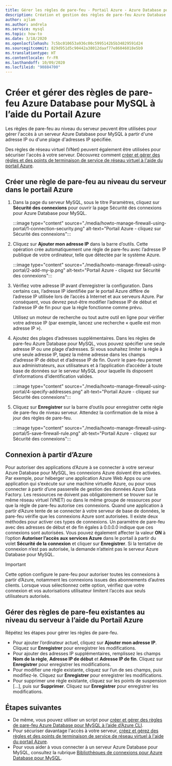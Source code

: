 ```yaml
---
title: Gérer les règles de pare-feu - Portail Azure - Azure Database pour MySQL
description: Création et gestion des règles de pare-feu Azure Database pour MySQL à l’aide du portail Azure
author: ajlam
ms.author: andrela
ms.service: mysql
ms.topic: how-to
ms.date: 3/18/2020
ms.openlocfilehash: 7c5bc010653a936c00c5995142b5b34829591d24
ms.sourcegitcommit: 829d951d5c90442a38012daaf77e86046018e5b9
ms.translationtype: HT
ms.contentlocale: fr-FR
ms.lasthandoff: 10/09/2020
ms.locfileid: "90884700"
---
```

# <a name="create-and-manage-azure-database-for-mysql-firewall-rules-by-using-the-azure-portal"></a>Créer et gérer des règles de pare-feu Azure Database pour MySQL à l’aide du Portail Azure
Les règles de pare-feu au niveau du serveur peuvent être utilisées pour gérer l'accès à un serveur Azure Database pour MySQL à partir d'une adresse IP ou d'une plage d'adresses IP spécifiée. 

Des règles de réseau virtuel (VNet) peuvent également être utilisées pour sécuriser l'accès à votre serveur. Découvrez comment [créer et gérer des règles et des points de terminaison de service de réseau virtuel à l'aide du portail Azure](howto-manage-vnet-using-portal.md).

## <a name="create-a-server-level-firewall-rule-in-the-azure-portal"></a>Créer une règle de pare-feu au niveau du serveur dans le portail Azure

1. Dans la page du serveur MySQL, sous le titre Paramètres, cliquez sur **Sécurité des connexions** pour ouvrir la page Sécurité des connexions pour Azure Database pour MySQL.

   :::image type="content" source="./media/howto-manage-firewall-using-portal/1-connection-security.png" alt-text="Portail Azure - cliquez sur Sécurité des connexions":::

2. Cliquez sur **Ajouter mon adresse IP** dans la barre d’outils. Cette opération crée automatiquement une règle de pare-feu avec l’adresse IP publique de votre ordinateur, telle que détectée par le système Azure.

   :::image type="content" source="./media/howto-manage-firewall-using-portal/2-add-my-ip.png" alt-text="Portail Azure - cliquez sur Sécurité des connexions":::

3. Vérifiez votre adresse IP avant d’enregistrer la configuration. Dans certains cas, l’adresse IP identifiée par le portail Azure diffère de l’adresse IP utilisée lors de l’accès à Internet et aux serveurs Azure. Par conséquent, vous devrez peut-être modifier l’adresse IP de début et l’adresse IP de fin pour que la règle fonctionne comme prévu.

   Utilisez un moteur de recherche ou tout autre outil en ligne pour vérifier votre adresse IP (par exemple, lancez une recherche « quelle est mon adresse IP »).

4. Ajoutez des plages d’adresses supplémentaires. Dans les règles de pare-feu Azure Database pour MySQL, vous pouvez spécifier une seule adresse IP ou une plage d’adresses. Si vous souhaitez limiter la règle à une seule adresse IP, tapez la même adresse dans les champs d’adresse IP de début et d’adresse IP de fin. Ouvrir le pare-feu permet aux administrateurs, aux utilisateurs et à l’application d’accéder à toute base de données sur le serveur MySQL pour laquelle ils disposent d’informations d’identification valides.

   :::image type="content" source="./media/howto-manage-firewall-using-portal/4-specify-addresses.png" alt-text="Portail Azure - cliquez sur Sécurité des connexions":::

5. Cliquez sur **Enregistrer** sur la barre d’outils pour enregistrer cette règle de pare-feu de niveau serveur. Attendez la confirmation de la mise à jour des règles de pare-feu.

   :::image type="content" source="./media/howto-manage-firewall-using-portal/5-save-firewall-rule.png" alt-text="Portail Azure - cliquez sur Sécurité des connexions":::

## <a name="connecting-from-azure"></a>Connexion à partir d’Azure
Pour autoriser des applications d’Azure à se connecter à votre serveur Azure Database pour MySQL, les connexions Azure doivent être activées. Par exemple, pour héberger une application Azure Web Apps ou une application qui s’exécute sur une machine virtuelle Azure, ou pour vous connecter à partir d’une passerelle de gestion des données Azure Data Factory. Les ressources ne doivent pas obligatoirement se trouver sur le même réseau virtuel (VNET) ou dans le même groupe de ressources pour que la règle de pare-feu autorise ces connexions. Quand une application à partir d’Azure tente de se connecter à votre serveur de base de données, le pare-feu vérifie que les connexions Azure sont autorisées. Il existe deux méthodes pour activer ces types de connexions. Un paramètre de pare-feu avec des adresses de début et de fin égales à 0.0.0.0 indique que ces connexions sont autorisées. Vous pouvez également affecter la valeur **ON** à l’option **Autoriser l’accès aux services Azure** dans le portail à partir du volet **Sécurité de la connexion** et cliquer sur **Enregistrer**. Si la tentative de connexion n’est pas autorisée, la demande n’atteint pas le serveur Azure Database pour MySQL.

> [!IMPORTANT]
> Cette option configure le pare-feu pour autoriser toutes les connexions à partir d’Azure, notamment les connexions issues des abonnements d’autres clients. Lorsque vous sélectionnez cette option, vérifiez que votre connexion et vos autorisations utilisateur limitent l’accès aux seuls utilisateurs autorisés.
> 

## <a name="manage-existing-server-level-firewall-rules-by-using-the-azure-portal"></a>Gérer des règles de pare-feu existantes au niveau du serveur à l’aide du Portail Azure
Répétez les étapes pour gérer les règles de pare-feu.
* Pour ajouter l’ordinateur actuel, cliquez sur **Ajouter mon adresse IP**. Cliquez sur **Enregistrer** pour enregistrer les modifications.
* Pour ajouter des adresses IP supplémentaires, remplissez les champs **Nom de la règle**, **Adresse IP de début** et **Adresse IP de fin**. Cliquez sur **Enregistrer** pour enregistrer les modifications.
* Pour modifier une règle existante, cliquez sur l’un de ses champs, puis modifiez-le. Cliquez sur **Enregistrer** pour enregistrer les modifications.
* Pour supprimer une règle existante, cliquez sur les points de suspension [...], puis sur **Supprimer**. Cliquez sur **Enregistrer** pour enregistrer les modifications.


## <a name="next-steps"></a>Étapes suivantes
- De même, vous pouvez utiliser un script pour [créer et gérer des règles de pare-feu Azure Database pour MySQL à l’aide d’Azure CLI](howto-manage-firewall-using-cli.md).
- Pour sécuriser davantage l'accès à votre serveur, [créez et gérez des règles et des points de terminaison de service de réseau virtuel à l'aide du portail Azure](howto-manage-vnet-using-portal.md).
- Pour vous aider à vous connecter à un serveur Azure Database pour MySQL, consultez la rubrique [Bibliothèques de connexions pour Azure Database pour MySQL](./concepts-connection-libraries.md).                                                                                                                                                                                                                                                                                                                                                                                                                                                                                                                                                                                                                                                                                                                                                                                                                                                                                                                                                                                                                                                                                                                                                                                                                                                                                                                                                                                                                                                                                                                                                                                                                                                                                                                                                                                                                                                                                                                                                                                                                                                                                                                                                                                                                                                                                                                                                                                                                                                                                                                                                                                                                                                                                                                                                                                                                                                                                                                                                                                                                                                                                                                 
